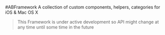 #ABFramework
A collection of custom components, helpers, categories for iOS & Mac OS X


> This Framework is under active development so API might change at any time until some time in the future
